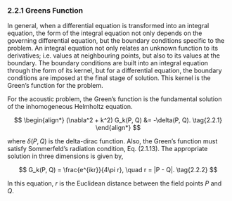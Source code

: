 ### 2.2.1 Greens Function <a id="section-2-2-1"></a>

In general, when a differential equation is transformed into an integral equation, the form of the integral equation not only depends on the governing differential equation, but the boundary conditions specific to the problem. An integral equation not only relates an unknown function to its derivatives; i.e. values at neighbouring points, but also to its values at the boundary. The boundary conditions are built into an integral equation through the form of its kernel, but for a differential equation, the boundary conditions are imposed at the final stage of solution. This kernel is the Green’s function for the problem.

For the acoustic problem, the Green’s function is the fundamental solution of the inhomogeneous Helmholtz equation.

$$
\begin{align*}
(\nabla^2 + k^2) G_k(P, Q) &= -\delta(P, Q).
\tag{2.2.1}
\end{align*}
$$

where $\delta(P, Q)$ is the delta-dirac function. Also, the Green’s function must satisfy Sommerfeld’s radiation condition, Eq. (2.1.13). The appropriate solution in three dimensions is given by,

$$
G_k(P, Q) = \frac{e^{ikr}}{4\pi r}, \quad r = |P - Q|.
\tag{2.2.2}
$$

In this equation, $r$ is the Euclidean distance between the field points $P$ and $Q$.
